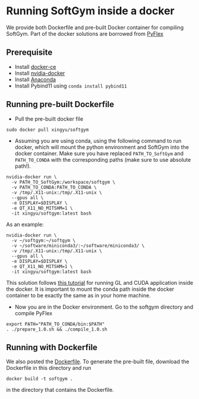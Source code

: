 # Running SoftGym inside a docker

We provide both Dockerfile and pre-built Docker container for compiling SoftGym. Part of the docker solutions are borrowed from [PyFlex](https://github.com/YunzhuLi/PyFleX/blob/master/bindings/docs/docker.md) 

## Prerequisite

- Install [docker-ce](https://docs.docker.com/install/linux/docker-ce/ubuntu/)
- Install [nvidia-docker](https://github.com/NVIDIA/nvidia-docker#quickstart)
- Install [Anaconda](https://www.anaconda.com/distribution/)
- Install Pybind11 using `conda install pybind11`

## Running pre-built Dockerfile

- Pull the pre-built docker file

```
sudo docker pull xingyu/softgym
```

- Assuming you are using conda, using the following command to run docker, 
which will mount the python environment and SoftGym into the docker container. 
Make sure you have replaced `PATH_TO_SoftGym` and `PATH_TO_CONDA` with the corresponding paths (make sure to use absolute path!).

```
nvidia-docker run \
  -v PATH_TO_SoftGym:/workspace/softgym \
  -v PATH_TO_CONDA:PATH_TO_CONDA \
  -v /tmp/.X11-unix:/tmp/.X11-unix \
  --gpus all \
  -e DISPLAY=$DISPLAY \
  -e QT_X11_NO_MITSHM=1 \
  -it xingyu/softgym:latest bash
```
As an example:
```
nvidia-docker run \
  -v ~/softgym:~/softgym \
  -v ~/software/miniconda3/:~/software/miniconda3/ \
  -v /tmp/.X11-unix:/tmp/.X11-unix \
  --gpus all \
  -e DISPLAY=$DISPLAY \
  -e QT_X11_NO_MITSHM=1 \
  -it xingyu/softgym:latest bash
```
This solution follows [this tutorial]( https://medium.com/@benjamin.botto/opengl-and-cuda-applications-in-docker-af0eece000f1) for running GL and CUDA application inside the docker. It is important to mount the conda path inside the docker container to be exactly the same as in your home machine.

- Now you are in the Docker environment. Go to the softgym directory and compile PyFlex

```
export PATH="PATH_TO_CONDA/bin:$PATH"
. ./prepare_1.0.sh && ./compile_1.0.sh
```


## Running with Dockerfile

We also posted the [Dockerfile](Dockerfile). To generate the pre-built file, download the Dockerfile in this directory and run
```
docker build -t softgym .
```
in the directory that contains the Dockerfile.

